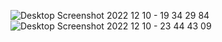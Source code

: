 

![Desktop Screenshot 2022 12 10 - 19 34 29 84](https://user-images.githubusercontent.com/118817775/206870668-327b8ccf-8a96-497f-9d7c-4132d879f162.png)
![Desktop Screenshot 2022 12 10 - 23 44 43 09](https://user-images.githubusercontent.com/118817775/206870670-cab4f608-d368-4c1e-b5c1-843bb538a26d.png)

